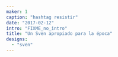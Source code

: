 ```yaml
---
maker: 1
caption: "hashtag resistir"
date: "2017-02-12"
intro: "FIXME_no_intro"
title: "Un Sven apropiado para la época"
designs:
  - "sven"
---
```


